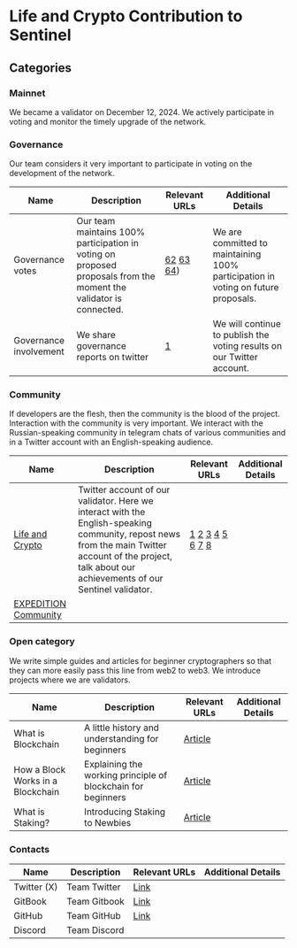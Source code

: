 # Life and Crypto Contribution to Sentinel

## Categories 

### Mainnet

We became a validator on December 12, 2024. We actively participate in voting and monitor the timely upgrade of the network.

### Governance

Our team considers it very important to participate in voting on the development of the network.

| Name                   | Description                                                                             | Relevant URLs | Additional Details |
| ---------------------- | --------------------------------------------------------------------------------------- | ------------- | ------------------ |
| Governance votes       | Our team maintains 100% participation in voting on proposed proposals from the moment the validator is connected.| [62](https://validator.keplr.app/vote/sentinel/62) [63](https://validator.keplr.app/vote/sentinel/63) [64](https://validator.keplr.app/vote/sentinel/64)) | We are committed to maintaining 100% participation in voting on future proposals.                   |
| Governance involvement | We share governance reports on twitter |[1](https://x.com/lifeandcrypto_/status/1979594074069028986)| We will continue to publish the voting results on our Twitter account.|

### Community

If developers are the flesh, then the community is the blood of the project.
Interaction with the community is very important.
We interact with the Russian-speaking community in telegram chats of various communities and in a Twitter account with an English-speaking audience.

| Name        | Description | Relevant URLs | Additional Details |
| ----------- | ----------- | ------------- | ------------------ |
| [Life and Crypto](https://x.com/lifeandcrypto_) | Twitter account of our validator. Here we interact with the English-speaking community, repost news from the main Twitter account of the project, talk about our achievements of our Sentinel validator. | [1](https://x.com/lifeandcrypto_/status/1872022834392048119) [2](https://x.com/lifeandcrypto_/status/1912401280460349636) [3](https://x.com/lifeandcrypto_/status/1915151234069115068) [4](https://x.com/lifeandcrypto_/status/1952348681191010311) [5](https://x.com/lifeandcrypto_/status/1957846921814458392) [6](https://x.com/lifeandcrypto_/status/1969470735547498727) [7](https://x.com/lifeandcrypto_/status/1970541481631850665) [8](https://x.com/lifeandcrypto_/status/1981314933498204393) | |  
| [EXPEDITION Community](https://t.me/expedition_pics) |||

### Open category

We write simple guides and articles for beginner cryptographers so that they can more easily pass this line from web2 to web3.
We introduce projects where we are validators.

| Name | Description | Relevant URLs | Additional Details |
| ---- | ----------- | ------------- | ------------------ |
| What is Blockchain| A little history and understanding for beginners | [Article](https://life-and-crypto.gitbook.io/life-and-crypto/life-and-crypto-en/guides-for-beginners/what-is-blockchain)| |
| How a Block Works in a Blockchain| Explaining the working principle of blockchain for beginners | [Article](https://life-and-crypto.gitbook.io/life-and-crypto/life-and-crypto-en/guides-for-beginners/how-a-block-works-in-a-blockchain) | |
| What is Staking? | Introducing Staking to Newbies | [Article](https://life-and-crypto.gitbook.io/life-and-crypto/life-and-crypto-en/guides-for-beginners/what-is-staking)| |

### Contacts

| Name | Description | Relevant URLs | Additional Details |
| ---- | ----------- | ------------- | ------------------ |
| Twitter (X)| Team Twitter | [Link](https://x.com/lifeandcrypto_) ||
| GitBook| Team Gitbook | [Link](https://life-and-crypto.gitbook.io/life-and-crypto/life-and-crypto-en) ||
| GitHub | Team GitHub | [Link](https://github.com/Life-and-Crypto) ||
| Discord | Team Discord |||

